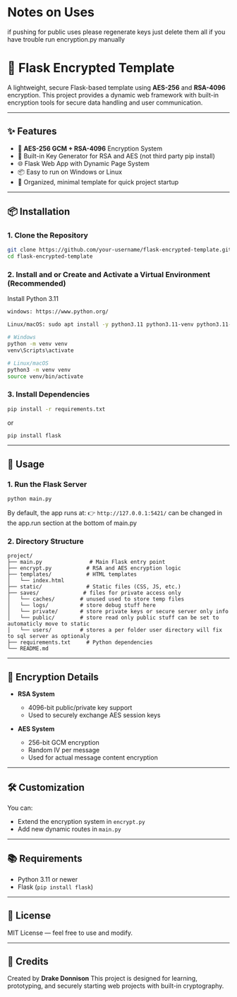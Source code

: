 # Notes on Uses
if pushing for public uses please regenerate keys
just delete them all if you have trouble run encryption.py manually


# 🔐 Flask Encrypted Template

A lightweight, secure Flask-based template using **AES-256** and **RSA-4096** encryption. This project provides a dynamic web framework with built-in encryption tools for secure data handling and user communication.

---

## ✨ Features

* 🔑 **AES-256 GCM + RSA-4096** Encryption System
* 🧰 Built-in Key Generator for RSA and AES (not third party pip install)
* 🌐 Flask Web App with Dynamic Page System 
* 📦 Easy to run on Windows or Linux
* 📁 Organized, minimal template for quick project startup

---

## 📦 Installation

### 1. Clone the Repository

```bash
git clone https://github.com/your-username/flask-encrypted-template.git
cd flask-encrypted-template
```

### 2. Install and or Create and Activate a Virtual Environment (Recommended)

Install Python 3.11
```bash
windows: https://www.python.org/
```

```bash
Linux/macOS: sudo apt install -y python3.11 python3.11-venv python3.11-dev
```

```bash
# Windows
python -m venv venv
venv\Scripts\activate

# Linux/macOS
python3 -m venv venv
source venv/bin/activate
```

### 3. Install Dependencies

```bash
pip install -r requirements.txt
```
or
```bash
pip install flask
```

---

## 🚀 Usage

### 1. Run the Flask Server

```bash
python main.py
```

By default, the app runs at:
👉 `http://127.0.0.1:5421/` 
can be changed in the app.run section at the bottom of main.py

### 2. Directory Structure

```
project/
├── main.py               # Main Flask entry point
├── encrypt.py           # RSA and AES encryption logic
├── templates/           # HTML templates
│   └── index.html
├── static/              # Static files (CSS, JS, etc.)
├── saves/              # files for private access only
│   └── caches/        # unused used to store temp files
│   └── logs/          # store debug stuff here
│   └── private/       # store private keys or secure server only info
│   └── public/        # store read only public stuff can be set to automaticly move to static
│   └── users/         # stores a per folder user directory will fix to sql server as optionaly 
├── requirements.txt     # Python dependencies
└── README.md
```

---

## 🔐 Encryption Details

* **RSA System**

  * 4096-bit public/private key support
  * Used to securely exchange AES session keys

* **AES System**

  * 256-bit GCM encryption
  * Random IV per message
  * Used for actual message content encryption

---

## 🛠 Customization

You can:

* Extend the encryption system in `encrypt.py`
* Add new dynamic routes in `main.py`

---

## 📚 Requirements

* Python 3.11 or newer
* Flask (`pip install flask`)

---

## 📜 License

MIT License — feel free to use and modify.

---

## 🧠 Credits

Created by **Drake Donnison**
This project is designed for learning, prototyping, and securely starting web projects with built-in cryptography.
